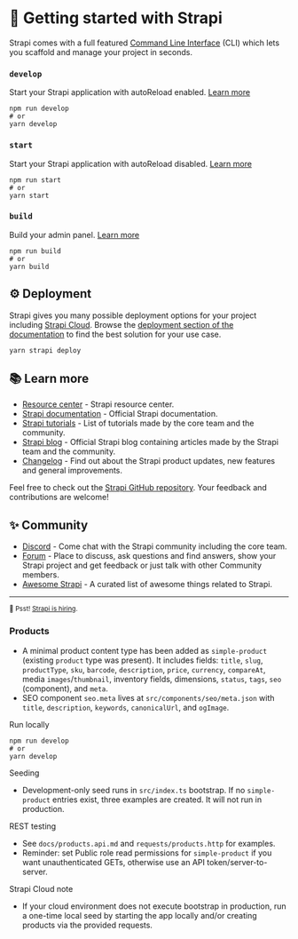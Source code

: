 # 🚀 Getting started with Strapi

Strapi comes with a full featured [Command Line Interface](https://docs.strapi.io/dev-docs/cli) (CLI) which lets you scaffold and manage your project in seconds.

### `develop`

Start your Strapi application with autoReload enabled. [Learn more](https://docs.strapi.io/dev-docs/cli#strapi-develop)

```
npm run develop
# or
yarn develop
```

### `start`

Start your Strapi application with autoReload disabled. [Learn more](https://docs.strapi.io/dev-docs/cli#strapi-start)

```
npm run start
# or
yarn start
```

### `build`

Build your admin panel. [Learn more](https://docs.strapi.io/dev-docs/cli#strapi-build)

```
npm run build
# or
yarn build
```

## ⚙️ Deployment

Strapi gives you many possible deployment options for your project including [Strapi Cloud](https://cloud.strapi.io). Browse the [deployment section of the documentation](https://docs.strapi.io/dev-docs/deployment) to find the best solution for your use case.

```
yarn strapi deploy
```

## 📚 Learn more

- [Resource center](https://strapi.io/resource-center) - Strapi resource center.
- [Strapi documentation](https://docs.strapi.io) - Official Strapi documentation.
- [Strapi tutorials](https://strapi.io/tutorials) - List of tutorials made by the core team and the community.
- [Strapi blog](https://strapi.io/blog) - Official Strapi blog containing articles made by the Strapi team and the community.
- [Changelog](https://strapi.io/changelog) - Find out about the Strapi product updates, new features and general improvements.

Feel free to check out the [Strapi GitHub repository](https://github.com/strapi/strapi). Your feedback and contributions are welcome!

## ✨ Community

- [Discord](https://discord.strapi.io) - Come chat with the Strapi community including the core team.
- [Forum](https://forum.strapi.io/) - Place to discuss, ask questions and find answers, show your Strapi project and get feedback or just talk with other Community members.
- [Awesome Strapi](https://github.com/strapi/awesome-strapi) - A curated list of awesome things related to Strapi.

---

<sub>🤫 Psst! [Strapi is hiring](https://strapi.io/careers).</sub>

### Products

- A minimal product content type has been added as `simple-product` (existing `product` type was present). It includes fields: `title`, `slug`, `productType`, `sku`, `barcode`, `description`, `price`, `currency`, `compareAt`, media `images`/`thumbnail`, inventory fields, dimensions, `status`, `tags`, `seo` (component), and `meta`.
- SEO component `seo.meta` lives at `src/components/seo/meta.json` with `title`, `description`, `keywords`, `canonicalUrl`, and `ogImage`.

Run locally

```
npm run develop
# or
yarn develop
```

Seeding

- Development-only seed runs in `src/index.ts` bootstrap. If no `simple-product` entries exist, three examples are created. It will not run in production.

REST testing

- See `docs/products.api.md` and `requests/products.http` for examples.
- Reminder: set Public role read permissions for `simple-product` if you want unauthenticated GETs, otherwise use an API token/server-to-server.

Strapi Cloud note

- If your cloud environment does not execute bootstrap in production, run a one-time local seed by starting the app locally and/or creating products via the provided requests.
